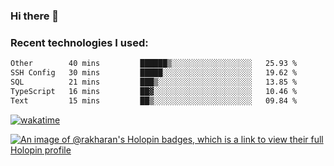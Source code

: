### Hi there 👋

### Recent technologies I used:
<!--START_SECTION:waka-->

```txt
Other        40 mins         ██████▒░░░░░░░░░░░░░░░░░░   25.93 %
SSH Config   30 mins         █████░░░░░░░░░░░░░░░░░░░░   19.62 %
SQL          21 mins         ███▒░░░░░░░░░░░░░░░░░░░░░   13.85 %
TypeScript   16 mins         ██▓░░░░░░░░░░░░░░░░░░░░░░   10.46 %
Text         15 mins         ██▒░░░░░░░░░░░░░░░░░░░░░░   09.84 %
```

<!--END_SECTION:waka-->
[![wakatime](https://wakatime.com/badge/user/fe50d444-0cee-4d14-a0b3-b9e8509eb4d0.svg)](https://wakatime.com/@fe50d444-0cee-4d14-a0b3-b9e8509eb4d0)

[![An image of @rakharan's Holopin badges, which is a link to view their full Holopin profile](https://holopin.me/rakharan)](https://holopin.io/@rakharan)
